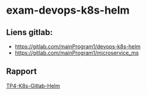 ﻿# exam-devops-k8s-helm

## Liens gitlab:
- https://gitlab.com/mainProgram1/devops-k8s-helm
- https://gitlab.com/mainProgram1/microservice_ms

## Rapport
[TP4-K8s-Gitlab-Helm](TP4-K8s-helm-GitLab.pdf)  


